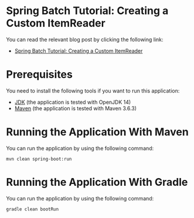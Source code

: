 # Spring Batch Tutorial: Creating a Custom ItemReader

You can read the relevant blog post by clicking the following link:

* [Spring Batch Tutorial: Creating a Custom ItemReader](https://www.petrikainulainen.net/programming/spring-framework/spring-batch-tutorial-creating-a-custom-itemreader/)

# Prerequisites

You need to install the following tools if you want to run this application:

* [JDK](https://adoptopenjdk.net/) (the application is tested with OpenJDK 14)
* [Maven](http://maven.apache.org/) (the application is tested with Maven 3.6.3)

# Running the Application With Maven

You can run the application by using the following command:

    mvn clean spring-boot:run

# Running the Application With Gradle

You can run the application by using the following command:

    gradle clean bootRun